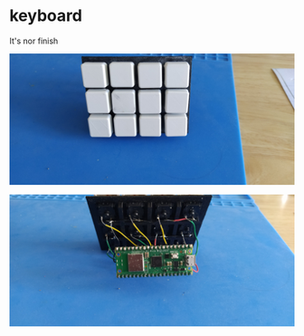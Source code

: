 # keyboard
It's nor finish

![Keuboard Img Parts](https://github.com/Alexous1/keyboard/blob/main/img/Keyboard1.jpg)


![Keuboard Img Parts](https://github.com/Alexous1/keyboard/blob/main/img/Keyboard2.jpg)
